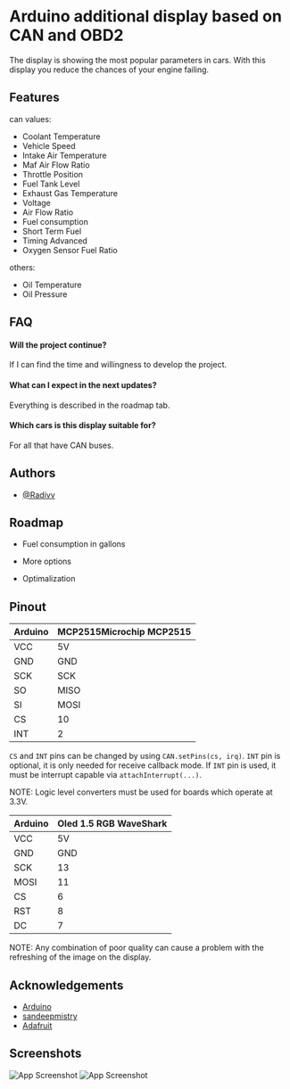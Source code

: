 
# Arduino additional display based on CAN and OBD2 

The display is showing the most popular parameters in cars. With this display you reduce the chances of your engine failing.


## Features

can values:

- Coolant Temperature
- Vehicle Speed
- Intake Air Temperature
- Maf Air Flow Ratio
- Throttle Position
- Fuel Tank Level
- Exhaust Gas Temperature
- Voltage
- Air Flow Ratio
- Fuel consumption
- Short Term Fuel
- Timing Advanced
- Oxygen Sensor Fuel Ratio

others:
- Oil Temperature
- Oil Pressure


## FAQ

#### Will the project continue?

If I can find the time and willingness to develop the project.

#### What can I expect in the next updates?

Everything is described in the roadmap tab.

#### Which cars is this display suitable for?

For all that have CAN buses.




## Authors

- [@Radivv](https://github.com/Radivv)


## Roadmap

- Fuel consumption in gallons

- More options

- Optimalization

## Pinout

| Arduino             | MCP2515Microchip MCP2515                                                                |
| ----------------- | ------------------------------------------------------------------ |
|VCC|5V|
|GND|GND|
|SCK|SCK|
|SO	|MISO|
|SI	|MOSI|
|CS	|10|
|INT|2|

``CS`` and ``INT`` pins can be changed by using ``CAN.setPins(cs, irq)``. ``INT`` pin is optional, it is only needed for receive callback mode. If ``INT`` pin is used, it must be interrupt capable via ``attachInterrupt(...)``.

NOTE: Logic level converters must be used for boards which operate at 3.3V.


| Arduino             | Oled 1.5 RGB WaveShark                                                               |
| ----------------- | ------------------------------------------------------------------ |
|VCC|5V|
|GND|GND|
|SCK|13|
|MOSI|11|
|CS	|6|
|RST|8|
|DC|7|

NOTE: Any combination of poor quality can cause a problem with the refreshing of the image on the display.


## Acknowledgements

 - [Arduino](https://www.arduino.cc/)
 - [sandeepmistry](https://github.com/sandeepmistry/arduino-OBD2)
 - [Adafruit](https://www.adafruit.com/)

## Screenshots

![App Screenshot](https://i.imgur.com/dx6H3Ve.jpg)
![App Screenshot](https://i.imgur.com/XybtggI.jpg)

